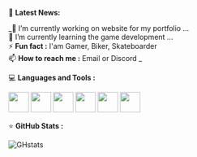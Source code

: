 📢 **Latest News:**

_🔭 I’m currently working on website for my portfolio ...  
🌱 I’m currently learning the game development ...  
⚡ **Fun fact :** I'am Gamer, Biker, Skateboarder  
📫 **How to reach me :** Email or Discord  _

💻 **Languages and Tools :**

<img src="https://cdn.jsdelivr.net/gh/devicons/devicon@latest/icons/visualstudio/visualstudio-original.svg" height="40" width="40"/>  <img src="https://cdn.jsdelivr.net/gh/devicons/devicon@latest/icons/vscode/vscode-original.svg" height="40" width="40"/>  <img src="https://cdn.jsdelivr.net/gh/devicons/devicon@latest/icons/unity/unity-original.svg" height="40" width="40"/>  <img src="https://cdn.jsdelivr.net/gh/devicons/devicon@latest/icons/blender/blender-original.svg" height="40" width="40"/>  <img src="https://cdn.jsdelivr.net/gh/devicons/devicon@latest/icons/trello/trello-original.svg" height="40" width="40"/>  <img src="https://cdn.jsdelivr.net/gh/devicons/devicon@latest/icons/tortoisegit/tortoisegit-original.svg" height="40" width="40"/>

⭐ **GitHub Stats :**

![GHstats](https://github-readme-stats.vercel.app/api?username=Noolexx&show_icons=true)

